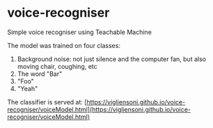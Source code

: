 # voice-recogniser
Simple voice recogniser using Teachable Machine


The model was trained on four classes:

1. Background noise: not just silence and the computer fan, but also moving chair, coughing, etc
2. The word "Bar"
3. "Foo"
4. "Yeah"

The classifier is served at: [https://vigliensoni.github.io/voice-recogniser/voiceModel.html](https://vigliensoni.github.io/voice-recogniser/voiceModel.html)